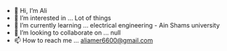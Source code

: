 - 👋 Hi, I’m Ali
- 👀 I’m interested in ... Lot of things
- 🌱 I’m currently learning ... electrical engineering - Ain Shams university
- 💞️ I’m looking to collaborate on ... null
- 📫 How to reach me ... aliamer6600@gmail.com


